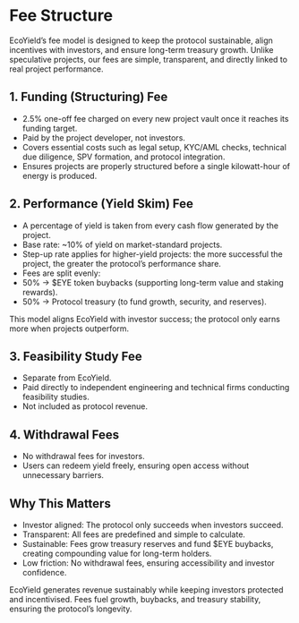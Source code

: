 # Fee Structure

EcoYield’s fee model is designed to keep the protocol sustainable, align
incentives with investors, and ensure long-term treasury growth. Unlike
speculative projects, our fees are simple, transparent, and directly
linked to real project performance.

## 1. Funding (Structuring) Fee

- 2.5% one-off fee charged on every new project vault once it reaches
its funding target.
- Paid by the project developer, not investors.
- Covers essential costs such as legal setup, KYC/AML checks, technical
due diligence, SPV formation, and protocol integration.
- Ensures projects are properly structured before a single kilowatt-hour
of energy is produced.

## 2. Performance (Yield Skim) Fee

- A percentage of yield is taken from every cash flow generated by the
project.
- Base rate: ~10% of yield on market-standard projects.
- Step-up rate applies for higher-yield projects: the more successful
the project, the greater the protocol’s performance share.
- Fees are split evenly:
- 50% → $EYE token buybacks (supporting long-term value and staking
rewards).
- 50% → Protocol treasury (to fund growth, security, and reserves).

This model aligns EcoYield with investor success; the protocol only
earns more when projects outperform.

## 3. Feasibility Study Fee

- Separate from EcoYield.
- Paid directly to independent engineering and technical firms
conducting feasibility studies.
- Not included as protocol revenue.

## 4. Withdrawal Fees

- No withdrawal fees for investors.
- Users can redeem yield freely, ensuring open access without
unnecessary barriers.

## Why This Matters

- Investor aligned: The protocol only succeeds when investors
succeed.
- Transparent: All fees are predefined and simple to calculate.
- Sustainable: Fees grow treasury reserves and fund $EYE buybacks,
creating compounding value for long-term holders.
- Low friction: No withdrawal fees, ensuring accessibility and investor
confidence.

EcoYield generates revenue sustainably while keeping
investors protected and incentivised. Fees fuel growth, buybacks, and
treasury stability, ensuring the protocol’s longevity.
